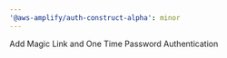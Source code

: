 ```yaml
---
'@aws-amplify/auth-construct-alpha': minor
---
```


Add Magic Link and One Time Password Authentication
